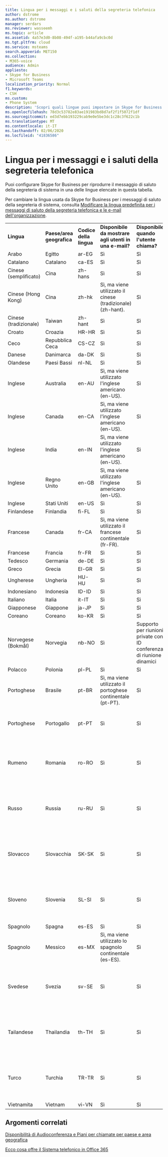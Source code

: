 ```yaml
---
title: Lingua per i messaggi e i saluti della segreteria telefonica
author: dstrome
ms.author: dstrome
manager: serdars
ms.reviewer: wasseemh
ms.topic: article
ms.assetid: 4a57e3d0-8b08-494f-a195-b44afa9cbc0d
ms.tgt.pltfrm: cloud
ms.service: msteams
search.appverid: MET150
ms.collection:
- M365-voice
audience: Admin
appliesto:
- Skype for Business
- Microsoft Teams
localization_priority: Normal
f1.keywords:
- CSH
ms.custom:
- Phone System
description: 'Scopri quali lingue puoi impostare in Skype for Business per i messaggi di sistema predefiniti. '
ms.openlocfilehash: 78d3c53782e83ae191983bd8d7af2f1f5072f1df
ms.sourcegitcommit: ed3d7ebb193229cab9e0e5be3dc1c28c3f622c1b
ms.translationtype: MT
ms.contentlocale: it-IT
ms.lasthandoff: 02/06/2020
ms.locfileid: "41836586"
---
```

# <a name="languages-for-voicemail-greetings-and-messages"></a>Lingua per i messaggi e i saluti della segreteria telefonica

Puoi configurare Skype for Business per riprodurre il messaggio di saluto della segreteria di sistema in una delle lingue elencate in questa tabella.
  
Per cambiare la lingua usata da Skype for Business per i messaggi di saluto della segreteria di sistema, consulta [Modificare la lingua predefinita per i messaggi di saluto della segreteria telefonica e le e-mail dell'organizzazione](change-the-default-language-for-greetings-and-emails.md).
  
|||||||
|:-----|:-----|:-----|:-----|:-----|:-----|
|**Lingua** <br/> |**Paese/area geografica** <br/> |**Codice della lingua** <br/> |**Disponibile da mostrare agli utenti in una e-mail?** <br/> |**Disponibile quando l'utente chiama?** <br/> |**Trascrizione disponibile?** <br/> |
|Arabo <br/> |Egitto  <br/> |ar-EG  <br/> |Sì  <br/> |Sì  <br/> |No  <br/> |
|Catalano  <br/> |Catalano  <br/> |ca-ES  <br/> |Sì  <br/> |Sì  <br/> |No  <br/> |
|Cinese (semplificato)  <br/> |Cina  <br/> |zh-hans  <br/> |Sì  <br/> |Sì  <br/> |Sì  <br/> |
|Cinese (Hong Kong)  <br/> |Cina  <br/> |zh-hk  <br/> |Sì, ma viene utilizzato il cinese (tradizionale) (zh-hant).  <br/> | Sì <br/> |Sì, ma viene utilizzato il cinese (tradizionale) (zh-hant).  <br/> |
|Cinese (tradizionale)  <br/> |Taiwan  <br/> |zh-hant  <br/> |Sì  <br/> |Sì  <br/> |No  <br/> |
|Croato<br/> |Croazia  <br/> |HR-HR  <br/> |Sì  <br/> |Sì  <br/> |No  <br/> |
|Ceco <br/> |Repubblica Ceca  <br/> |CS-CZ  <br/> |Sì  <br/> |Sì  <br/> |No  <br/> |
|Danese  <br/> |Danimarca  <br/> |da-DK  <br/> |Sì  <br/> |Sì  <br/> |No  <br/> |
|Olandese  <br/> |Paesi Bassi  <br/> |nl-NL  <br/> |Sì  <br/> |Sì  <br/> |No  <br/> |
|Inglese  <br/> |Australia  <br/> |en-AU  <br/> |Sì, ma viene utilizzato l'inglese americano (en-US).  <br/> |Sì  <br/> |Sì, ma viene utilizzato l'inglese americano (en-US).  <br/> |
|Inglese  <br/> |Canada  <br/> |en-CA  <br/> |Sì, ma viene utilizzato l'inglese americano (en-US).  <br/> |Sì  <br/> |Sì, ma viene utilizzato l'inglese americano (en-US).  <br/> |
|Inglese  <br/> |India  <br/> |en-IN  <br/> |Sì, ma viene utilizzato l'inglese americano (en-US).  <br/> |Sì  <br/> |Sì, ma viene utilizzato l'inglese americano (en-US).  <br/> |
|Inglese  <br/> |Regno Unito  <br/> |en-GB  <br/> |Sì, ma viene utilizzato l'inglese americano (en-US).  <br/> |Sì  <br/> |Sì, ma viene utilizzato l'inglese americano (en-US).  <br/> |
|Inglese  <br/> |Stati Uniti  <br/> |en-US  <br/> |Sì  <br/> |Sì  <br/> |Sì  <br/> |
|Finlandese  <br/> |Finlandia  <br/> |fi-FL  <br/> |Sì  <br/> |Sì  <br/> |No  <br/> |
|Francese  <br/> |Canada  <br/> |fr-CA  <br/> |Sì, ma viene utilizzato il francese continentale (fr-FR).  <br/> |Sì  <br/> |Sì, ma viene utilizzato il francese continentale (fr-FR).  <br/> |
|Francese  <br/> |Francia  <br/> |fr-FR  <br/> |Sì  <br/> |Sì  <br/> |Sì  <br/> |
|Tedesco  <br/> |Germania  <br/> |de-DE  <br/> |Sì  <br/> |Sì  <br/> |Sì  <br/> |
|Greco <br/> |Grecia  <br/> |El-GR  <br/> |Sì  <br/> |Sì  <br/> |No  <br/> |
|Ungherese <br/> |Ungheria  <br/> |HU-HU  <br/> |Sì  <br/> |Sì  <br/> |No  <br/> |
|Indonesiano <br/> |Indonesia  <br/> |ID-ID  <br/> |Sì  <br/> |Sì  <br/> |No  <br/> |
|Italiano  <br/> |Italia  <br/> |it-IT  <br/> |Sì  <br/> |Sì  <br/> |Sì  <br/> |
|Giapponese  <br/> |Giappone  <br/> |ja-JP  <br/> |Sì  <br/> |Sì  <br/> |Sì  <br/> |
|Coreano  <br/> |Coreano  <br/> |ko-KR  <br/> |Sì  <br/> |Sì  <br/> |No  <br/> |
|Norvegese (Bokmål)  <br/> |Norvegia  <br/> |nb-NO  <br/> |Sì  <br/> |Supporto per riunioni private con ID conferenza di riunione dinamici  <br/> |No  <br/> |
|Polacco  <br/> |Polonia  <br/> |pl-PL  <br/> |Sì  <br/> | Sì <br/> |No  <br/> |
|Portoghese  <br/> |Brasile  <br/> |pt-BR  <br/> |Sì, ma viene utilizzato il portoghese continentale (pt-PT).  <br/> |Sì  <br/> |Sì  <br/> |
|Portoghese  <br/> |Portogallo  <br/> |pt-PT  <br/> |Sì  <br/> |Sì  <br/> |Sì, ma viene utilizzato il portoghese brasiliano (pt-BR).  <br/> |
|Rumeno<br/> |Romania  <br/> |ro-RO  <br/> |Sì  <br/> |Sì  <br/> |Supporto per riunioni private con ID conferenza di riunione dinamici  <br/> |
|Russo  <br/> |Russia  <br/> |ru-RU  <br/> |Sì  <br/> |Sì  <br/> |Supporto per riunioni private con ID conferenza di riunione dinamici  <br/> |
|Slovacco <br/> |Slovacchia  <br/> |SK-SK  <br/> |Sì  <br/> |Sì  <br/> |Supporto per riunioni private con ID conferenza di riunione dinamici  <br/> |
|Sloveno <br/> |Slovenia  <br/> |SL-SI  <br/> |Sì  <br/> |Sì  <br/> |Supporto per riunioni private con ID conferenza di riunione dinamici  <br/> |
|Spagnolo  <br/> |Spagna  <br/> |es-ES  <br/> |Sì  <br/> |Sì  <br/> |Sì  <br/> |
|Spagnolo  <br/> |Messico  <br/> |es-MX  <br/> |Sì, ma viene utilizzato lo spagnolo continentale (es-ES).  <br/> |Sì  <br/> |Sì, ma viene utilizzato lo spagnolo continentale (es-ES).  <br/> |
|Svedese  <br/> |Svezia  <br/> |sv-SE  <br/> |Sì  <br/> |Sì  <br/> |Supporto per riunioni private con ID conferenza di riunione dinamici  <br/> |
|Tailandese <br/> |Thailandia  <br/> |th-TH  <br/> |Sì  <br/> |Sì  <br/> |Supporto per riunioni private con ID conferenza di riunione dinamici  <br/> |
|Turco  <br/> |Turchia  <br/> |TR-TR  <br/> |Sì  <br/> |Sì  <br/> |Supporto per riunioni private con ID conferenza di riunione dinamici  <br/> |
|Vietnamita <br/> |Vietnam  <br/> |vi-VN  <br/> |Sì  <br/> |Sì  <br/> |No  <br/> |
   
## <a name="related-topics"></a>Argomenti correlati
[Disponibilità di Audioconferenza e Piani per chiamate per paese e area geografica](country-and-region-availability-for-audio-conferencing-and-calling-plans/country-and-region-availability-for-audio-conferencing-and-calling-plans.md)

[Ecco cosa offre il Sistema telefonico in Office 365](here-s-what-you-get-with-phone-system.md)
  
  
 
